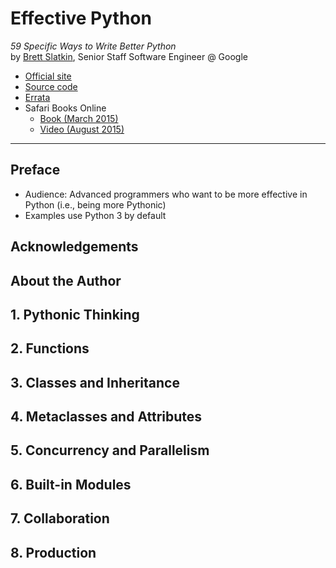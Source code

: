 # Effective Python
*59 Specific Ways to Write Better Python*<br>
by [Brett Slatkin](http://www.onebigfluke.com/), Senior Staff Software Engineer @ Google

- [Official site](http://www.effectivepython.com/)
- [Source code](https://github.com/bslatkin/effectivepython)
- [Errata](https://github.com/bslatkin/effectivepython/blob/master/Errata.md)
- Safari Books Online
	- [Book (March 2015)](https://www.safaribooksonline.com/library/view/effective-python-59/9780134034416/)
	- [Video (August 2015)](https://www.safaribooksonline.com/library/view/effective-python/9780134175249/)

---

## Preface

- Audience: Advanced programmers who want to be more effective in Python (i.e., being more Pythonic)
- Examples use Python 3 by default

## Acknowledgements
## About the Author
## 1. Pythonic Thinking
## 2. Functions
## 3. Classes and Inheritance
## 4. Metaclasses and Attributes
## 5. Concurrency and Parallelism
## 6. Built-in Modules
## 7. Collaboration
## 8. Production
